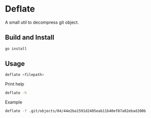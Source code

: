 # Deflate

A small util to decompress git object.

## Build and Install

```bash
go install
```

## Usage

```bash
deflate <filepath>
```

Print help

```bash
deflate -h
```

Example

```bash
deflate -f .git/objects/04/44e2ba1591d2405eab11b40ef87a02ebad200b
```
